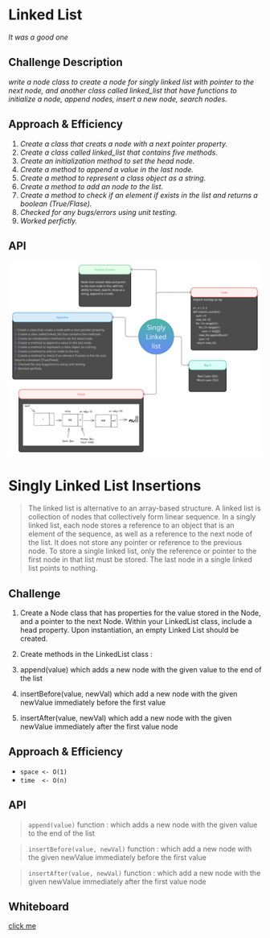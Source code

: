 # Linked List
*It was a good one*

## Challenge Description
*write a node class to create a node for singly linked list with pointer to the next node, and another class called linked_list that have functions to initialize a node, append nodes, insert a new node, search nodes.*

## Approach & Efficiency
1. *Create a class that creats a node with a next pointer property.*
2. *Create a class called linked_list that contains five methods.*
3. *Create an initialization method to set the head node.*
4. *Create a method to append a value in the last node.*
5. *Create a method to represent a class object as a string.*
6. *Create a method to add an node to the list.*
7. *Create a method to check if an element if exists in the list and returns a boolean (True/Flase).*
8. *Checked for any bugs/errors using unit testing.*
9. *Worked perfictly.*

## API

![img](https://github.com/abdalazzezzalsalahat/data-structures-and-algorithms/blob/main/python/linked_list/assets/Linked-List.png)







# Singly Linked List Insertions

> The linked list is alternative to an array-based structure. A linked list is collection of nodes that collectively form linear sequence. In a singly linked list, each node stores a reference to an object that is an element of the sequence, as well as a reference to the next node of the list. It does not store any pointer or reference to the previous node. To store a single linked list, only the reference or pointer to the first node in that list must be stored. The last node in a single linked list points to nothing.

## Challenge

1. Create a Node class that has properties for the value stored in the Node, and a pointer to the next Node. Within your LinkedList class, include a head property. Upon instantiation, an empty Linked List should be created. 

2. Create methods in the LinkedList class : 

3. append(value) which adds a new node with the given value to the end of the list

4. insertBefore(value, newVal) which add a new node with the given newValue immediately before the first value 

5. insertAfter(value, newVal) which add a new node with the given newValue immediately after the first value node

## Approach & Efficiency

* `space <- O(1)`
* `time  <- O(n)`

## API

> `append(value)` function  : which adds a new node with the given value to the end of the list

> `insertBefore(value, newVal)` function :  which add a new node with the given newValue immediately before the first value 

> `insertAfter(value, newVal)` function :  which add a new node with the given newValue immediately after the first value node

## Whiteboard

[click me]()